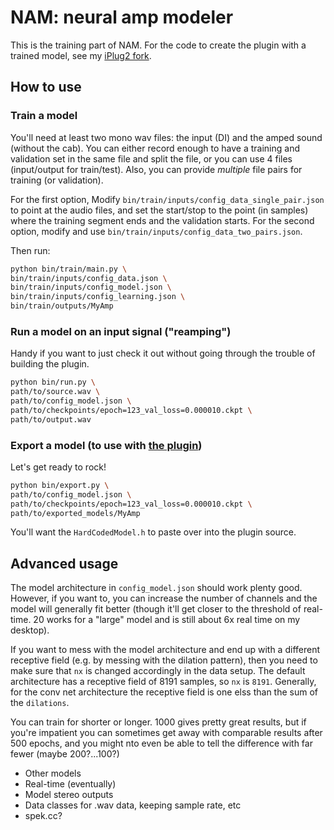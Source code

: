 # NAM: neural amp modeler

This is the training part of NAM.
For the code to create the plugin with a trained model, see my
[iPlug2 fork](https://github.com/sdatkinson/iPlug2).

## How to use

### Train a model

You'll need at least two mono wav files: the input (DI) and the amped sound (without the cab).
You can either record enough to have a training and validation set in the same file and
split the file, or you can use 4 files (input/output for train/test).
Also, you can provide _multiple_ file pairs for training (or validation).

For the first option, Modify `bin/train/inputs/config_data_single_pair.json` to point at the audio files, and set the
start/stop to the point (in samples) where the training segment ends and the validation
starts.
For the second option, modify and use `bin/train/inputs/config_data_two_pairs.json`.

Then run:

```bash
python bin/train/main.py \
bin/train/inputs/config_data.json \
bin/train/inputs/config_model.json \
bin/train/inputs/config_learning.json \
bin/train/outputs/MyAmp
```

### Run a model on an input signal ("reamping")

Handy if you want to just check it out without going through the trouble of building the
plugin.

```bash
python bin/run.py \
path/to/source.wav \
path/to/config_model.json \
path/to/checkpoints/epoch=123_val_loss=0.000010.ckpt \
path/to/output.wav
```

### Export a model (to use with [the plugin](https://github.com/sdatkinson/iPlug2))

Let's get ready to rock!

```bash
python bin/export.py \
path/to/config_model.json \
path/to/checkpoints/epoch=123_val_loss=0.000010.ckpt \
path/to/exported_models/MyAmp
```

You'll want the `HardCodedModel.h` to paste over into the plugin source.

## Advanced usage

The model architecture in `config_model.json` should work plenty good. However, if you
want to, you can increase the number of channels and the model will generally fit
better (though it'll get closer to the threshold of real-time. 20 works for a "large"
model and is still about 6x real time on my desktop).

If you want to mess with the model architecture and end up with a different receptive
field (e.g. by messing with the dilation pattern), then you need to make sure that `nx`
is changed accordingly in the data setup.
The default architecture has a receptive field of 8191 samples, so `nx` is `8191`.
Generally, for the conv net architecture the receptive field is one elss than the sum of the `dilations`.

You can train for shorter or longer.
1000 gives pretty great results, but if you're impatient you can sometimes get away with
comparable results after 500 epochs, and you might nto even be able to tell the
difference with far fewer (maybe 200?...100?)

- Other models
- Real-time (eventually)
- Model stereo outputs
- Data classes for .wav data, keeping sample rate, etc
- spek.cc?
